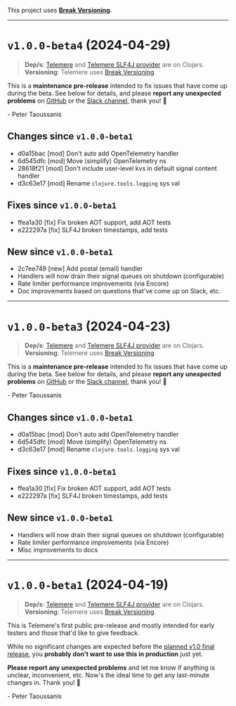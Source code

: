 This project uses [**Break Versioning**](https://www.taoensso.com/break-versioning).

---

# `v1.0.0-beta4` (2024-04-29)

> **Dep/s**: [Telemere](https://clojars.org/com.taoensso/telemere/versions/1.0.0-beta4) and [Telemere SLF4J provider](https://clojars.org/com.taoensso/slf4j-telemere/versions/1.0.0-beta4) are on Clojars.  
> **Versioning**: Telemere uses [Break Versioning](https://www.taoensso.com/break-versioning).

This is a **maintenance pre-release** intended to fix issues that have come up during the beta. See below for details, and please **report any unexpected problems** on [GitHub](https://github.com/taoensso/telemere/issues) or the [Slack channel](https://www.taoensso.com/telemere/slack), thank you! 🙏

\- Peter Taoussanis

## Changes since `v1.0.0-beta1`

* d0a15bac [mod] Don't auto add OpenTelemetry handler
* 6d545dfc [mod] Move (simplify) OpenTelemetry ns
* 28618f21 [mod] Don't include user-level kvs in default signal content handler
* d3c63e17 [mod] Rename `clojure.tools.logging` sys val

## Fixes since `v1.0.0-beta1`

* ffea1a30 [fix] Fix broken AOT support, add AOT tests
* e222297a [fix] SLF4J broken timestamps, add tests

## New since `v1.0.0-beta1`

* 2c7ee749 [new] Add postal (email) handler
* Handlers will now drain their signal queues on shutdown (configurable)
* Rate limiter performance improvements (via Encore)
* Doc improvements based on questions that've come up on Slack, etc.

---

# `v1.0.0-beta3` (2024-04-23)

> **Dep/s**: [Telemere](https://clojars.org/com.taoensso/telemere/versions/1.0.0-beta3) and [Telemere SLF4J provider](https://clojars.org/com.taoensso/slf4j-telemere/versions/1.0.0-beta3) are on Clojars.  
> **Versioning**: Telemere uses [Break Versioning](https://www.taoensso.com/break-versioning).

This is a **maintenance pre-release** intended to fix issues that have come up during the beta. See below for details, and please **report any unexpected problems** on [GitHub](https://github.com/taoensso/telemere/issues) or the [Slack channel](https://www.taoensso.com/telemere/slack), thank you! 🙏

\- Peter Taoussanis

## Changes since `v1.0.0-beta1`

* d0a15bac [mod] Don't auto add OpenTelemetry handler
* 6d545dfc [mod] Move (simplify) OpenTelemetry ns
* d3c63e17 [mod] Rename `clojure.tools.logging` sys val

## Fixes since `v1.0.0-beta1`

* ffea1a30 [fix] Fix broken AOT support, add AOT tests
* e222297a [fix] SLF4J broken timestamps, add tests

## New since `v1.0.0-beta1`

* Handlers will now drain their signal queues on shutdown (configurable)
* Rate limiter performance improvements (via Encore)
* Misc improvements to docs

---

# `v1.0.0-beta1` (2024-04-19)

> **Dep/s**: [Telemere](https://clojars.org/com.taoensso/telemere/versions/1.0.0-beta1) and [Telemere SLF4J provider](https://clojars.org/com.taoensso/slf4j-telemere/versions/1.0.0-beta1) are on Clojars.  
> **Versioning**: Telemere uses [Break Versioning](https://www.taoensso.com/break-versioning).

This is Telemere's first public pre-release and mostly intended for early testers and those that'd like to give feedback.

While no significant changes are expected before the [planned v1.0 final release](https://www.taoensso.com/roadmap), you **probably don't want to use this in production** just yet.

**Please report any unexpected problems** and let me know if anything is unclear, inconvenient, etc. Now's the ideal time to get any last-minute changes in. Thank you! 🙏

\- Peter Taoussanis